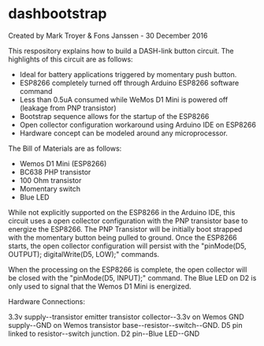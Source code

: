 # dashbootstrap

Created by Mark Troyer & Fons Janssen -  30 December 2016

This respository explains how to build a DASH-link button circuit.  The highlights of this circuit are as follows:

- Ideal for battery applications triggered by momentary push button.
- ESP8266 completely turned off through Arduino ESP8266 software command
- Less than 0.5uA consumed while WeMos D1 Mini is powered off (leakage from PNP transistor)
- Bootstrap sequence allows for the startup of the ESP8266
- Open collector configuration workaround using Arduino IDE on ESP8266
- Hardware concept can be modeled around any microprocessor.

The Bill of Materials are as follows:

- Wemos D1 Mini (ESP8266)
- BC638 PHP transistor
- 100 Ohm transistor
- Momentary switch
- Blue LED

While not explicitly supported on the ESP8266 in the Arduino IDE, this circuit uses a open collector configuration with the PNP transistor base to energize the ESP8266.  The PNP Transistor will be initially boot strapped with the momentary button being pulled to ground.   Once the ESP8266 starts, the open collector configuration will persist with the "pinMode(D5, OUTPUT); digitalWrite(D5, LOW);" commands.  

When the processing on the ESP8266 is complete, the open collector will be closed with the "pinMode(D5, INPUT);" command.  The Blue LED on D2 is only used to signal that the Wemos D1 Mini is energized.

Hardware Connections:

3.3v supply--transistor emitter
transistor collector--3.3v on Wemos
GND supply--GND on Wemos
transistor base--resistor--switch--GND.
D5 pin linked to resistor--switch junction.
D2 pin--Blue LED--GND
